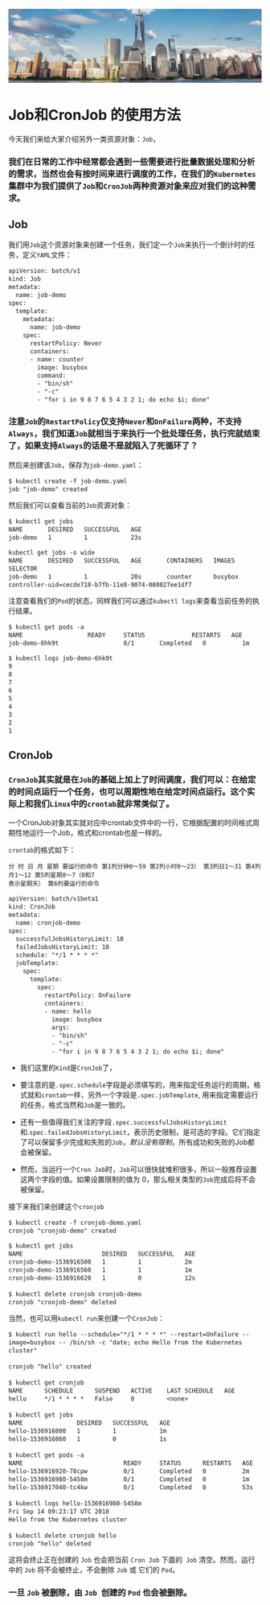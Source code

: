 ![Alt Image Text](images/adv/adv11_0.jpg "Body image")

# Job和CronJob 的使用方法

今天我们来给大家介绍另外一类资源对象：`Job`，

### 我们在日常的工作中经常都会遇到一些需要进行批量数据处理和分析的需求，当然也会有按时间来进行调度的工作，在我们的`Kubernetes`集群中为我们提供了`Job`和`CronJob`两种资源对象来应对我们的这种需求。

## Job

我们用`Job`这个资源对象来创建一个任务，我们定一个`Job`来执行一个倒计时的任务，定义`YAML`文件：

```
apiVersion: batch/v1
kind: Job
metadata:
  name: job-demo
spec:
  template:
    metadata:
      name: job-demo
    spec:
      restartPolicy: Never
      containers:
      - name: counter
        image: busybox
        command:
        - "bin/sh"
        - "-c"
        - "for i in 9 8 7 6 5 4 3 2 1; do echo $i; done"
```

### 注意`Job`的`RestartPolicy`仅支持`Never`和`OnFailure`两种，不支持`Always`，我们知道`Job`就相当于来执行一个批处理任务，执行完就结束了，如果支持`Always`的话是不是就陷入了死循环了？

然后来创建该`Job`，保存为`job-demo.yaml`：

```
$ kubectl create -f job-demo.yaml
job "job-demo" created
```

然后我们可以查看当前的`Job`资源对象：

```
$ kubectl get jobs
NAME       DESIRED   SUCCESSFUL   AGE
job-demo   1         1            23s
```

```
kubectl get jobs -o wide
NAME       DESIRED   SUCCESSFUL   AGE       CONTAINERS   IMAGES    SELECTOR
job-demo   1         1            20s       counter      busybox   controller-uid=cecde718-b7fb-11e8-9074-080027ee1df7
```

注意查看我们的`Pod`的状态，同样我们可以通过`kubectl logs`来查看当前任务的执行结果。

```
$ kubectl get pods -a
NAME                  READY     STATUS             RESTARTS   AGE
job-demo-6hk9t                  0/1       Completed   0          1m
```
```
$ kubectl logs job-demo-6hk9t
9
8
7
6
5
4
3
2
1
```

## CronJob

### `CronJob`其实就是在`Job`的基础上加上了时间调度，我们可以：在给定的时间点运行一个任务，也可以周期性地在给定时间点运行。这个实际上和我们`Linux`中的`crontab`就非常类似了。

一个CronJob对象其实就对应中crontab文件中的一行，它根据配置的时间格式周期性地运行一个Job，格式和crontab也是一样的。

`crontab`的格式如下：

```
分 时 日 月 星期 要运行的命令 第1列分钟0～59 第2列小时0～23） 第3列日1～31 第4列月1～12 第5列星期0～7（0和7
表示星期天） 第6列要运行的命令
```
```
apiVersion: batch/v1beta1
kind: CronJob
metadata:
  name: cronjob-demo
spec:
  successfulJobsHistoryLimit: 10
  failedJobsHistoryLimit: 10
  schedule: "*/1 * * * *"
  jobTemplate:
    spec:
      template:
        spec:
          restartPolicy: OnFailure
          containers:
          - name: hello
            image: busybox
            args:
            - "bin/sh"
            - "-c"
            - "for i in 9 8 7 6 5 4 3 2 1; do echo $i; done"
```

* 我们这里的`Kind`是`CronJob`了，

* 要注意的是`.spec.schedule`字段是必须填写的，用来指定任务运行的周期，格式就和`crontab`一样，另外一个字段是`.spec.jobTemplate`, 用来指定需要运行的任务，格式当然和`Job`是一致的。
 
* 还有一些值得我们关注的字段`.spec.successfulJobsHistoryLimit`和.`spec.failedJobsHistoryLimit`，表示历史限制，是可选的字段。它们指定了可以保留多少完成和失败的`Job`，*_默认没有限制_*，所有成功和失败的Job都会被保留。

* 然而，当运行一个`Cron Job`时，`Job`可以很快就堆积很多，所以一般推荐设置这两个字段的值。如果设置限制的值为 0，那么相关类型的`Job`完成后将不会被保留。

接下来我们来创建这个`cronjob`

```
$ kubectl create -f cronjob-demo.yaml
cronjob "cronjob-demo" created
```

```
$ kubectl get jobs
NAME                      DESIRED   SUCCESSFUL   AGE
cronjob-demo-1536916500   1         1            2m
cronjob-demo-1536916560   1         1            1m
cronjob-demo-1536916620   1         0            12s

$ kubectl delete cronjob cronjob-demo
cronjob "cronjob-demo" deleted
```

当然，也可以用`kubectl run`来创建一个`CronJob`：

```
$ kubectl run hello --schedule="*/1 * * * *" --restart=OnFailure --image=busybox -- /bin/sh -c "date; echo Hello from the Kubernetes cluster"

cronjob "hello" created

$ kubectl get cronjob
NAME      SCHEDULE      SUSPEND   ACTIVE    LAST SCHEDULE   AGE
hello     */1 * * * *   False     0         <none>

$ kubectl get jobs
NAME               DESIRED   SUCCESSFUL   AGE
hello-1536916800   1         1            1m
hello-1536916860   1         0            1s

$ kubectl get pods -a
NAME                            READY     STATUS      RESTARTS   AGE
hello-1536916920-78cpw          0/1       Completed   0          2m
hello-1536916980-5458m          0/1       Completed   0          1m
hello-1536917040-tc4kw          0/1       Completed   0          53s

$ kubectl logs hello-1536916980-5458m
Fri Sep 14 09:23:17 UTC 2018
Hello from the Kubernetes cluster

$ kubectl delete cronjob hello
cronjob "hello" deleted
```

这将会终止正在创建的 `Job` 也会把当前 `Cron Job` 下面的` Job` 清空。然而，运行中的 `Job` 将不会被终止，不会删除 `Job` 或 它们的 `Pod`。

### 一旦 `Job` 被删除，由 `Job `创建的 `Pod` 也会被删除。

